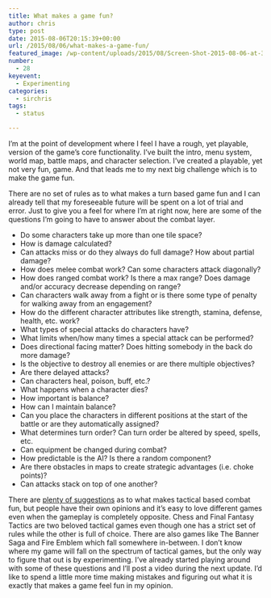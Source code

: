 ```yaml
---
title: What makes a game fun?
author: chris
type: post
date: 2015-08-06T20:15:39+00:00
url: /2015/08/06/what-makes-a-game-fun/
featured_image: /wp-content/uploads/2015/08/Screen-Shot-2015-08-06-at-3.39.31-PM-e1438892091101-3.png
number:
  - 28
keyevent:
  - Experimenting
categories:
  - sirchris
tags:
  - status

---
```

I’m at the point of development where I feel I have a rough, yet playable, version of the game’s core functionality. I’ve built the intro, menu system, world map, battle maps, and character selection. I’ve created a playable, yet not very fun, game. And that leads me to my next big challenge which is to make the game fun.
<!--more-->

There are no set of rules as to what makes a turn based game fun and I can already tell that my foreseeable future will be spent on a lot of trial and error. Just to give you a feel for where I’m at right now, here are some of the questions I’m going to have to answer about the combat layer.

  * Do some characters take up more than one tile space?
  * How is damage calculated?
  * Can attacks miss or do they always do full damage? How about partial damage?
  * How does melee combat work? Can some characters attack diagonally?
  * How does ranged combat work? Is there a max range? Does damage and/or accuracy decrease depending on range?
  * Can characters walk away from a fight or is there some type of penalty for walking away from an engagement?
  * How do the different character attributes like strength, stamina, defense, health, etc. work?
  * What types of special attacks do characters have?
  * What limits when/how many times a special attack can be performed?
  * Does directional facing matter? Does hitting somebody in the back do more damage?
  * Is the objective to destroy all enemies or are there multiple objectives?
  * Are there delayed attacks?
  * Can characters heal, poison, buff, etc.?
  * What happens when a character dies?
  * How important is balance?
  * How can I maintain balance?
  * Can you place the characters in different positions at the start of the battle or are they automatically assigned?
  * What determines turn order? Can turn order be altered by speed, spells, etc.
  * Can equipment be changed during combat?
  * How predictable is the AI? Is there a random component?
  * Are there obstacles in maps to create strategic advantages (i.e. choke points)?
  * Can attacks stack on top of one another?

There are [plenty of suggestions][1] as to what makes tactical based combat fun, but people have their own opinions and it’s easy to love different games even when the gameplay is completely opposite. Chess and Final Fantasy Tactics are two beloved tactical games even though one has a strict set of rules while the other is full of choice. There are also games like The Banner Saga and Fire Emblem which fall somewhere in-between. I don&#8217;t know where my game will fall on the spectrum of tactical games, but the only way to figure that out is by experimenting. I’ve already started playing around with some of these questions and I’ll post a video during the next update. I&#8217;d like to spend a little more time making mistakes and figuring out what it is exactly that makes a game feel fun in my opinion.

 [1]: http://forums.xkcd.com/viewtopic.php?f=21&t=83267